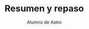 ---
title: Resumen y repaso
author: Alumno de Astro
description: "Después de aprender un poco de Astro, ¡no podía parar!"
---